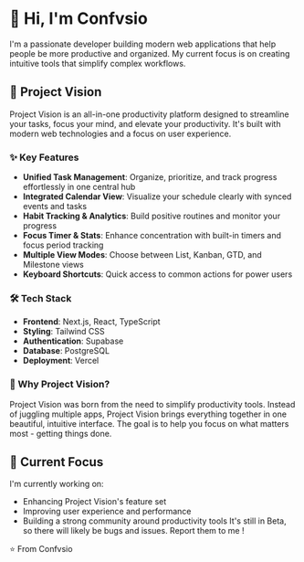 # 👋 Hi, I'm Confvsio

I'm a passionate developer building modern web applications that help people be more productive and organized. My current focus is on creating intuitive tools that simplify complex workflows.

## 🚀 Project Vision

Project Vision is an all-in-one productivity platform designed to streamline your tasks, focus your mind, and elevate your productivity. It's built with modern web technologies and a focus on user experience.

### ✨ Key Features

- **Unified Task Management**: Organize, prioritize, and track progress effortlessly in one central hub
- **Integrated Calendar View**: Visualize your schedule clearly with synced events and tasks
- **Habit Tracking & Analytics**: Build positive routines and monitor your progress
- **Focus Timer & Stats**: Enhance concentration with built-in timers and focus period tracking
- **Multiple View Modes**: Choose between List, Kanban, GTD, and Milestone views
- **Keyboard Shortcuts**: Quick access to common actions for power users

### 🛠️ Tech Stack

- **Frontend**: Next.js, React, TypeScript
- **Styling**: Tailwind CSS
- **Authentication**: Supabase
- **Database**: PostgreSQL
- **Deployment**: Vercel

### 🌟 Why Project Vision?

Project Vision was born from the need to simplify productivity tools. Instead of juggling multiple apps, Project Vision brings everything together in one beautiful, intuitive interface. The goal is to help you focus on what matters most - getting things done.

## 🎯 Current Focus

I'm currently working on:
- Enhancing Project Vision's feature set
- Improving user experience and performance
- Building a strong community around productivity tools
It's still in Beta, so there will likely be bugs and issues. Report them to me !

⭐️ From Confvsio
